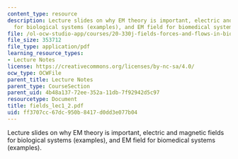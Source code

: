 ```yaml
---
content_type: resource
description: Lecture slides on why EM theory is important, electric and magnetic fields
  for biological systems (examples), and EM field for biomedical systems (examples).
file: /ol-ocw-studio-app/courses/20-330j-fields-forces-and-flows-in-biological-systems-spring-2007/ff3707cc67dc950b8417d0dd3e077b04_fields_lec1_2.pdf
file_size: 353712
file_type: application/pdf
learning_resource_types:
- Lecture Notes
license: https://creativecommons.org/licenses/by-nc-sa/4.0/
ocw_type: OCWFile
parent_title: Lecture Notes
parent_type: CourseSection
parent_uid: 4b48a137-72ee-352a-11db-7f92942d5c97
resourcetype: Document
title: fields_lec1_2.pdf
uid: ff3707cc-67dc-950b-8417-d0dd3e077b04
---
```

Lecture slides on why EM theory is important, electric and magnetic fields for biological systems (examples), and EM field for biomedical systems (examples).